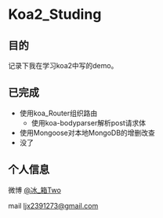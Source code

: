 # Koa2_Studing

## 目的

记录下我在学习koa2中写的demo。

## 已完成

* 使用koa_Router组织路由
    * 使用koa-bodyparser解析post请求体
* 使用Mongoose对本地MongoDB的增删改查
* 没了

## 个人信息

微博 [@冰_箱Two](https://weibo.com/u/5764873096)

mail ljx2391273@gmail.com

